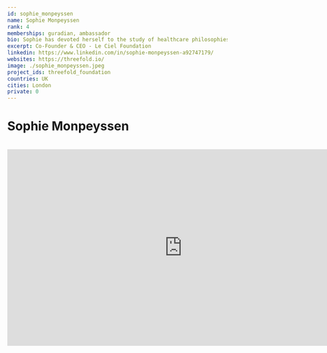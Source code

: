 ```yaml
---
id: sophie_monpeyssen
name: Sophie Monpeyssen
rank: 4
memberships: guradian, ambassador
bio: Sophie has devoted herself to the study of healthcare philosophies and practices that harmonize mind, body and spirit, including sophrology and massage. She is a graduate of the Sorbonne holding an MA in Musicology, Psychology and Pedagogy. Inspired by her training with Spiritual Elders since 2007, Sophie coaches companies and individuals to become the best version of themselves.
excerpt: Co-Founder & CEO - Le Ciel Foundation
linkedin: https://www.linkedin.com/in/sophie-monpeyssen-a92747179/
websites: https://threefold.io/
image: ./sophie_monpeyssen.jpeg
project_ids: threefold_foundation
countries: UK
cities: London
private: 0
---
```


# Sophie Monpeyssen

<BR>

<iframe src="https://player.vimeo.com/video/414707207" width="800" height="450" frameborder="0" allow="autoplay; fullscreen" allowfullscreen></iframe>

<BR>
